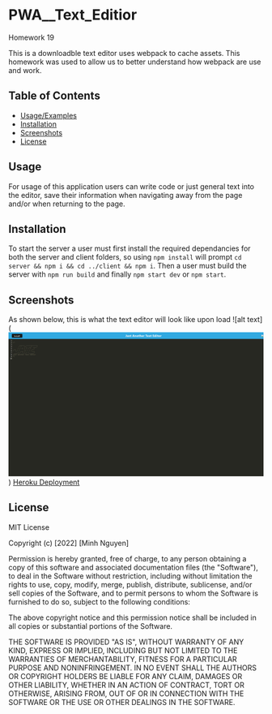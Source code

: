# PWA__Text_Editior
Homework 19

This is a downloadble text editor uses webpack to cache assets. This homework was used to allow us to better understand how webpack are use and work. 


## Table of Contents
- [Usage/Examples](#usage)
- [Installation](#installation-process)
- [Screenshots](#screenshots)
- [License](#license)


## Usage

For usage of this application users can write code or just general text into the editor, save their information when navigating away from the page and/or when returning  to the page. 

## Installation

To start the server a user must first install the required dependancies for both the server and client folders, so using `npm install` will prompt `cd server && npm i && cd ../client && npm i`. Then a user must build the server with `npm run build` and finally `npm start dev` or `npm start`.

## Screenshots

As shown below, this is what the text editor will look like upon load
![alt text](![Alt text](assets/Main_PWA.png))
[Heroku Deployment](https://pwa-p.herokuapp.com/)


## License
MIT License
 
Copyright (c) [2022] [Minh Nguyen]
 
Permission is hereby granted, free of charge, to any person obtaining a copy
of this software and associated documentation files (the "Software"), to deal
in the Software without restriction, including without limitation the rights
to use, copy, modify, merge, publish, distribute, sublicense, and/or sell
copies of the Software, and to permit persons to whom the Software is
furnished to do so, subject to the following conditions:
 
The above copyright notice and this permission notice shall be included in all
copies or substantial portions of the Software.
 
THE SOFTWARE IS PROVIDED "AS IS", WITHOUT WARRANTY OF ANY KIND, EXPRESS OR
IMPLIED, INCLUDING BUT NOT LIMITED TO THE WARRANTIES OF MERCHANTABILITY,
FITNESS FOR A PARTICULAR PURPOSE AND NONINFRINGEMENT. IN NO EVENT SHALL THE
AUTHORS OR COPYRIGHT HOLDERS BE LIABLE FOR ANY CLAIM, DAMAGES OR OTHER
LIABILITY, WHETHER IN AN ACTION OF CONTRACT, TORT OR OTHERWISE, ARISING FROM,
OUT OF OR IN CONNECTION WITH THE SOFTWARE OR THE USE OR OTHER DEALINGS IN THE
SOFTWARE.